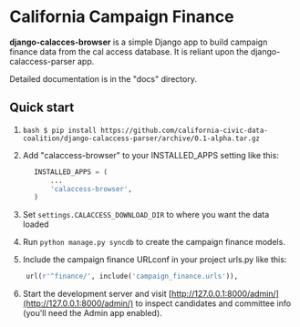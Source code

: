 # California Campaign Finance

**django-calacces-browser** is a simple Django app to build campaign finance data from the cal access database. It is reliant upon the django-calaccess-parser app.

Detailed documentation is in the "docs" directory.

## Quick start
1. ```bash $ pip install https://github.com/california-civic-data-coalition/django-calaccess-parser/archive/0.1-alpha.tar.gz```

2. Add "calaccess-browser" to your INSTALLED_APPS setting like this:
```python
      INSTALLED_APPS = (
          ...
          'calaccess-browser',
      )
```
3. Set `settings.CALACCESS_DOWNLOAD_DIR` to where you want the data loaded

4. Run `python manage.py syncdb` to create the campaign finance models.

5. Include the campaign finance URLconf in your project urls.py like this:
```python
    url(r'^finance/', include('campaign_finance.urls')),
```
6. Start the development server and visit [http://127.0.0.1:8000/admin/](http://127.0.0.1:8000/admin/)
   to inspect candidates and committee info (you'll need the Admin app enabled).
